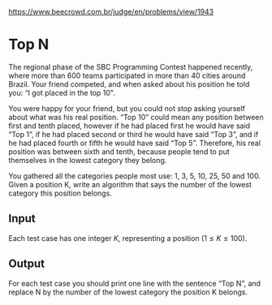 https://www.beecrowd.com.br/judge/en/problems/view/1943

# Top N

The regional phase of the SBC Programming Contest happened recently, where
more than 600 teams participated in more than 40 cities around Brazil. Your
friend competed, and when asked about his position he told you: “I got placed
in the top 10".

You were happy for your friend, but you could not stop asking yourself about
what was his real position. “Top 10” could mean any position between first and
tenth placed, however if he had placed first he would have said “Top 1”, if he
had placed second or third he would have said “Top 3”, and if he had placed
fourth or fifth he would have said “Top 5”. Therefore, his real position was
between sixth and tenth, because people tend to put themselves in the lowest
category they belong.

You gathered all the categories people most use: 1, 3, 5, 10, 25, 50 and 100.
Given a position K, write an algorithm that says the number of the lowest
category this position belongs.

## Input

Each test case has one integer $K$, representing a position
($1 \leq K \leq 100$).

## Output

For each test case you should print one line with the sentence “Top N”, and
replace N by the number of the lowest category the position K belongs.
